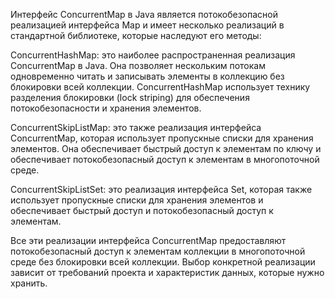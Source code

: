 Интерфейс ConcurrentMap в Java является потокобезопасной реализацией интерфейса Map и имеет несколько реализаций в стандартной библиотеке, которые наследуют его методы:

ConcurrentHashMap: это наиболее распространенная реализация ConcurrentMap в Java. Она позволяет нескольким потокам одновременно читать и записывать элементы в коллекцию без блокировки всей коллекции. ConcurrentHashMap использует технику разделения блокировки (lock striping) для обеспечения потокобезопасности и хранения элементов.

ConcurrentSkipListMap: это также реализация интерфейса ConcurrentMap, которая использует пропускные списки для хранения элементов. Она обеспечивает быстрый доступ к элементам по ключу и обеспечивает потокобезопасный доступ к элементам в многопоточной среде.

ConcurrentSkipListSet: это реализация интерфейса Set, которая также использует пропускные списки для хранения элементов и обеспечивает быстрый доступ и потокобезопасный доступ к элементам.

Все эти реализации интерфейса ConcurrentMap предоставляют потокобезопасный доступ к элементам коллекции в многопоточной среде без блокировки всей коллекции. Выбор конкретной реализации зависит от требований проекта и характеристик данных, которые нужно хранить.
